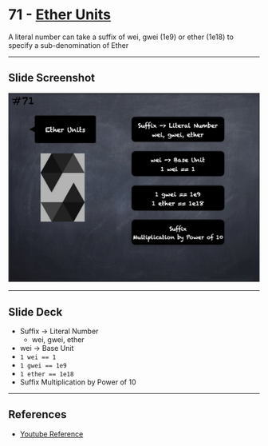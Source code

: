 # 71 - [Ether Units](Ether%20Units.md)
 A literal number can take a suffix of wei, gwei (1e9) or ether (1e18) to specify a sub-denomination of Ether

___
## Slide Screenshot
![071.png](../images/solidity101/071.png)
___
## Slide Deck
- Suffix -> Literal Number
	- wei, gwei, ether
- wei -> Base Unit
- `1 wei == 1`
- `1 gwei == 1e9`
- `1 ether == 1e18`
- Suffix Multiplication by Power of 10

___
## References
- [Youtube Reference](https://youtu.be/WgU7KKKomMk?t=933)


